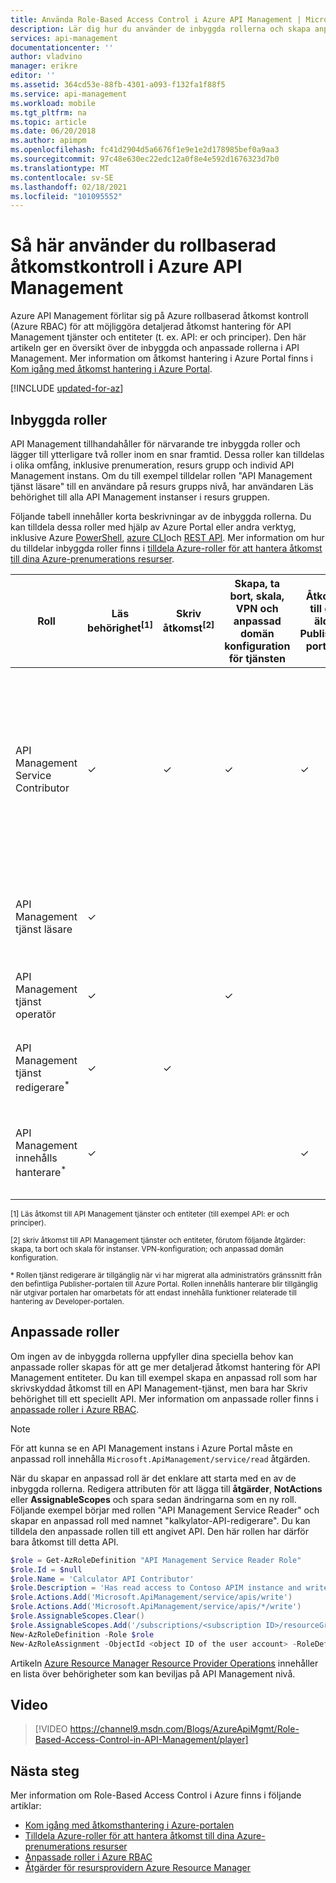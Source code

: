 ```yaml
---
title: Använda Role-Based Access Control i Azure API Management | Microsoft Docs
description: Lär dig hur du använder de inbyggda rollerna och skapa anpassade roller i Azure API Management
services: api-management
documentationcenter: ''
author: vladvino
manager: erikre
editor: ''
ms.assetid: 364cd53e-88fb-4301-a093-f132fa1f88f5
ms.service: api-management
ms.workload: mobile
ms.tgt_pltfrm: na
ms.topic: article
ms.date: 06/20/2018
ms.author: apimpm
ms.openlocfilehash: fc41d2904d5a6676f1e9e1e2d178985bef0a9aa3
ms.sourcegitcommit: 97c48e630ec22edc12a0f8e4e592d1676323d7b0
ms.translationtype: MT
ms.contentlocale: sv-SE
ms.lasthandoff: 02/18/2021
ms.locfileid: "101095552"
---
```

# <a name="how-to-use-role-based-access-control-in-azure-api-management"></a>Så här använder du rollbaserad åtkomstkontroll i Azure API Management

Azure API Management förlitar sig på Azure rollbaserad åtkomst kontroll (Azure RBAC) för att möjliggöra detaljerad åtkomst hantering för API Management tjänster och entiteter (t. ex. API: er och principer). Den här artikeln ger en översikt över de inbyggda och anpassade rollerna i API Management. Mer information om åtkomst hantering i Azure Portal finns i [Kom igång med åtkomst hantering i Azure Portal](../role-based-access-control/overview.md).

[!INCLUDE [updated-for-az](../../includes/updated-for-az.md)]

## <a name="built-in-roles"></a>Inbyggda roller

API Management tillhandahåller för närvarande tre inbyggda roller och lägger till ytterligare två roller inom en snar framtid. Dessa roller kan tilldelas i olika omfång, inklusive prenumeration, resurs grupp och individ API Management instans. Om du till exempel tilldelar rollen "API Management tjänst läsare" till en användare på resurs grupps nivå, har användaren Läs behörighet till alla API Management instanser i resurs gruppen. 

Följande tabell innehåller korta beskrivningar av de inbyggda rollerna. Du kan tilldela dessa roller med hjälp av Azure Portal eller andra verktyg, inklusive Azure [PowerShell](../role-based-access-control/role-assignments-powershell.md), [azure CLI](../role-based-access-control/role-assignments-cli.md)och [REST API](../role-based-access-control/role-assignments-rest.md). Mer information om hur du tilldelar inbyggda roller finns i [tilldela Azure-roller för att hantera åtkomst till dina Azure-prenumerations resurser](../role-based-access-control/role-assignments-portal.md).

| Roll          | Läs behörighet<sup>[1]</sup> | Skriv åtkomst<sup>[2]</sup> | Skapa, ta bort, skala, VPN och anpassad domän konfiguration för tjänsten | Åtkomst till den äldre Publisher-portalen | Description
| ------------- | ---- | ---- | ---- | ---- | ---- 
| API Management Service Contributor | ✓ | ✓ | ✓ | ✓ | Super User. Har fullständig CRUD åtkomst till API Management tjänster och entiteter (till exempel API: er och principer). Har åtkomst till den äldre Publisher-portalen. |
| API Management tjänst läsare | ✓ | | || Har skrivskyddad åtkomst till API Management tjänster och entiteter. |
| API Management tjänst operatör | ✓ | | ✓ | | Kan hantera API Management tjänster, men inte entiteter.|
| API Management tjänst redigerare<sup>*</sup> | ✓ | ✓ | |  | Kan hantera API Management entiteter, men inte tjänster.|
| API Management innehålls hanterare<sup>*</sup> | ✓ | | | ✓ | Kan hantera Developer-portalen. Skrivskyddad åtkomst till tjänster och entiteter.|

<sup>[1] Läs åtkomst till API Management tjänster och entiteter (till exempel API: er och principer).</sup>

<sup>[2] skriv åtkomst till API Management tjänster och entiteter, förutom följande åtgärder: skapa, ta bort och skala för instanser. VPN-konfiguration; och anpassad domän konfiguration.</sup>

<sup>\* Rollen tjänst redigerare är tillgänglig när vi har migrerat alla administratörs gränssnitt från den befintliga Publisher-portalen till Azure Portal. Rollen innehålls hanterare blir tillgänglig när utgivar portalen har omarbetats för att endast innehålla funktioner relaterade till hantering av Developer-portalen.</sup>  

## <a name="custom-roles"></a>Anpassade roller

Om ingen av de inbyggda rollerna uppfyller dina speciella behov kan anpassade roller skapas för att ge mer detaljerad åtkomst hantering för API Management entiteter. Du kan till exempel skapa en anpassad roll som har skrivskyddad åtkomst till en API Management-tjänst, men bara har Skriv behörighet till ett speciellt API. Mer information om anpassade roller finns i [anpassade roller i Azure RBAC](../role-based-access-control/custom-roles.md). 

> [!NOTE]
> För att kunna se en API Management instans i Azure Portal måste en anpassad roll innehålla ```Microsoft.ApiManagement/service/read``` åtgärden.

När du skapar en anpassad roll är det enklare att starta med en av de inbyggda rollerna. Redigera attributen för att lägga till **åtgärder**, **NotActions** eller **AssignableScopes** och spara sedan ändringarna som en ny roll. Följande exempel börjar med rollen "API Management Service Reader" och skapar en anpassad roll med namnet "kalkylator-API-redigerare". Du kan tilldela den anpassade rollen till ett angivet API. Den här rollen har därför bara åtkomst till detta API. 

```powershell
$role = Get-AzRoleDefinition "API Management Service Reader Role"
$role.Id = $null
$role.Name = 'Calculator API Contributor'
$role.Description = 'Has read access to Contoso APIM instance and write access to the Calculator API.'
$role.Actions.Add('Microsoft.ApiManagement/service/apis/write')
$role.Actions.Add('Microsoft.ApiManagement/service/apis/*/write')
$role.AssignableScopes.Clear()
$role.AssignableScopes.Add('/subscriptions/<subscription ID>/resourceGroups/<resource group name>/providers/Microsoft.ApiManagement/service/<service name>/apis/<api ID>')
New-AzRoleDefinition -Role $role
New-AzRoleAssignment -ObjectId <object ID of the user account> -RoleDefinitionName 'Calculator API Contributor' -Scope '/subscriptions/<subscription ID>/resourceGroups/<resource group name>/providers/Microsoft.ApiManagement/service/<service name>/apis/<api ID>'
```

Artikeln [Azure Resource Manager Resource Provider Operations](../role-based-access-control/resource-provider-operations.md#microsoftapimanagement) innehåller en lista över behörigheter som kan beviljas på API Management nivå.

## <a name="video"></a>Video


> [!VIDEO https://channel9.msdn.com/Blogs/AzureApiMgmt/Role-Based-Access-Control-in-API-Management/player]
>
>

## <a name="next-steps"></a>Nästa steg

Mer information om Role-Based Access Control i Azure finns i följande artiklar:
  * [Kom igång med åtkomsthantering i Azure-portalen](../role-based-access-control/overview.md)
  * [Tilldela Azure-roller för att hantera åtkomst till dina Azure-prenumerations resurser](../role-based-access-control/role-assignments-portal.md)
  * [Anpassade roller i Azure RBAC](../role-based-access-control/custom-roles.md)
  * [Åtgärder för resursprovidern Azure Resource Manager](../role-based-access-control/resource-provider-operations.md#microsoftapimanagement)
